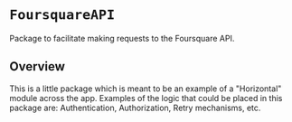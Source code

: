 # ``FoursquareAPI``

Package to facilitate making requests to the Foursquare API.

## Overview

This is a little package which is meant to be an example of a "Horizontal" module across the app.
Examples of the logic that could be placed in this package are: Authentication, Authorization, Retry mechanisms, etc.
